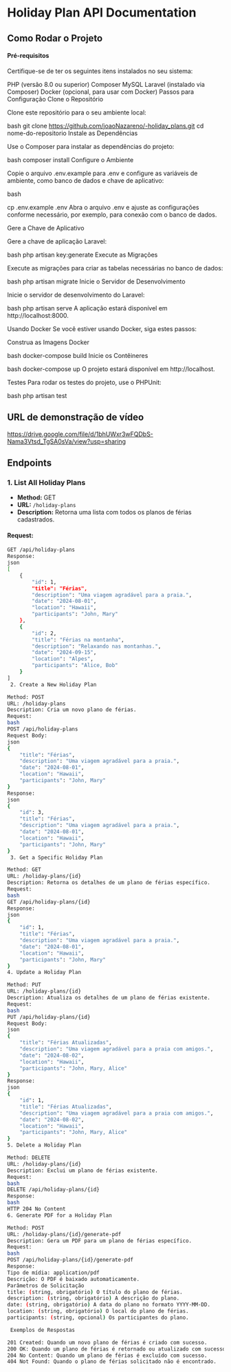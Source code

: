 # Holiday Plan API Documentation

## Como Rodar o Projeto

#### Pré-requisitos

Certifique-se de ter os seguintes itens instalados no seu sistema:

PHP (versão 8.0 ou superior)
Composer
MySQL
Laravel (instalado via Composer)
Docker (opcional, para usar com Docker)
Passos para Configuração
Clone o Repositório

Clone este repositório para o seu ambiente local:

bash
git clone https://github.com/joaoNazareno/-holiday_plans.git
cd nome-do-repositorio
Instale as Dependências

Use o Composer para instalar as dependências do projeto:

bash
composer install
Configure o Ambiente

Copie o arquivo .env.example para .env e configure as variáveis de ambiente, como banco de dados e chave de aplicativo:

bash

cp .env.example .env
Abra o arquivo .env e ajuste as configurações conforme necessário, por exemplo, para conexão com o banco de dados.

Gere a Chave de Aplicativo

Gere a chave de aplicação Laravel:

bash
php artisan key:generate
Execute as Migrações

Execute as migrações para criar as tabelas necessárias no banco de dados:

bash
php artisan migrate
Inicie o Servidor de Desenvolvimento

Inicie o servidor de desenvolvimento do Laravel:

bash
php artisan serve
A aplicação estará disponível em http://localhost:8000.

Usando Docker
Se você estiver usando Docker, siga estes passos:

Construa as Imagens Docker

bash
docker-compose build
Inicie os Contêineres

bash
docker-compose up
O projeto estará disponível em http://localhost.

Testes
Para rodar os testes do projeto, use o PHPUnit:

bash
php artisan test



## URL de demonstração de vídeo

https://drive.google.com/file/d/1bhUWxr3wFQDbS-Nama3Vtsd_TgSA0sVa/view?usp=sharing

## Endpoints
### 1. List All Holiday Plans

- **Method:** GET
- **URL:** `/holiday-plans`
- **Description:** Retorna uma lista com todos os planos de férias cadastrados.

#### Request:
```bash
GET /api/holiday-plans
Response:
json
[
    {
        "id": 1,
        "title": "Férias",
        "description": "Uma viagem agradável para a praia.",
        "date": "2024-08-01",
        "location": "Hawaii",
        "participants": "John, Mary"
    },
    {
        "id": 2,
        "title": "Férias na montanha",
        "description": "Relaxando nas montanhas.",
        "date": "2024-09-15",
        "location": "Alpes",
        "participants": "Alice, Bob"
    }
]
 2. Create a New Holiday Plan

Method: POST
URL: /holiday-plans
Description: Cria um novo plano de férias.
Request:
bash
POST /api/holiday-plans
Request Body:
json
{
    "title": "Férias",
    "description": "Uma viagem agradável para a praia.",
    "date": "2024-08-01",
    "location": "Hawaii",
    "participants": "John, Mary"
}
Response:
json
{
    "id": 3,
    "title": "Férias",
    "description": "Uma viagem agradável para a praia.",
    "date": "2024-08-01",
    "location": "Hawaii",
    "participants": "John, Mary"
}
 3. Get a Specific Holiday Plan

Method: GET
URL: /holiday-plans/{id}
Description: Retorna os detalhes de um plano de férias específico.
Request:
bash
GET /api/holiday-plans/{id}
Response:
json
{
    "id": 1,
    "title": "Férias",
    "description": "Uma viagem agradável para a praia.",
    "date": "2024-08-01",
    "location": "Hawaii",
    "participants": "John, Mary"
}
4. Update a Holiday Plan

Method: PUT
URL: /holiday-plans/{id}
Description: Atualiza os detalhes de um plano de férias existente.
Request:
bash
PUT /api/holiday-plans/{id}
Request Body:
json
{
    "title": "Férias Atualizadas",
    "description": "Uma viagem agradável para a praia com amigos.",
    "date": "2024-08-02",
    "location": "Hawaii",
    "participants": "John, Mary, Alice"
}
Response:
json
{
    "id": 1,
    "title": "Férias Atualizadas",
    "description": "Uma viagem agradável para a praia com amigos.",
    "date": "2024-08-02",
    "location": "Hawaii",
    "participants": "John, Mary, Alice"
}
5. Delete a Holiday Plan

Method: DELETE
URL: /holiday-plans/{id}
Description: Exclui um plano de férias existente.
Request:
bash
DELETE /api/holiday-plans/{id}
Response:
bash
HTTP 204 No Content
6. Generate PDF for a Holiday Plan

Method: POST
URL: /holiday-plans/{id}/generate-pdf
Description: Gera um PDF para um plano de férias específico.
Request:
bash
POST /api/holiday-plans/{id}/generate-pdf
Response:
Tipo de mídia: application/pdf
Descrição: O PDF é baixado automaticamente.
Parâmetros de Solicitação
title: (string, obrigatório) O título do plano de férias.
description: (string, obrigatório) A descrição do plano.
date: (string, obrigatório) A data do plano no formato YYYY-MM-DD.
location: (string, obrigatório) O local do plano de férias.
participants: (string, opcional) Os participantes do plano.

 Exemplos de Respostas

201 Created: Quando um novo plano de férias é criado com sucesso.
200 OK: Quando um plano de férias é retornado ou atualizado com sucesso.
204 No Content: Quando um plano de férias é excluído com sucesso.
404 Not Found: Quando o plano de férias solicitado não é encontrado.
